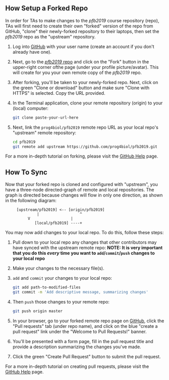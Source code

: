How Setup a Forked Repo
-------
In order for TAs to make changes to the *pfb2019* course repository (repo), TAs will first need to create their own "forked" version of the repo from GitHub, "clone" their newly-forked repository to their laptops, then set the *pfb2019* repo as the "upstream" repository.

1. Log into [GitHub](http://github.com) with your user name (create an account if you don't already have one).

2. Next, go to the [*pfb2019* repo](https://github.com/prog4biol/pfb2019) and click on the "Fork" button in the upper-right corner ofthe page (under your profile picture/avatar). This will create for you your own remote copy of the *pfb2019* repo.

3. After forking, you'll be taken to your newly-forked repo. Next, click on the green "Clone or download" button and make sure "Clone with HTTPS" is selected. Copy the URL provided.

4. In the Terminal application, clone your remote repository (origin) to your (local) computer:
   ```bash
   git clone paste-your-url-here
   ```

5. Next, link the `prog4biol/pfb2019` remote repo URL as your local repo's "upstream" remote repository:
   ```bash
   cd pfb2019
   git remote add upstream https://github.com/prog4biol/pfb2019.git
   ```

For a more in-depth tutorial on forking, please visit the [GitHub Help](https://help.github.com/en/articles/fork-a-repo) page.


How To Sync
-------
Now that your forked repo is cloned and configured with "upstream", you have a three-node directed-graph of remote and local repositories. The graph is directed because changes will flow in only one direction, as shown in the following diagram:
```
     [upstream/pfb2019] <-- [origin/pfb2019]
              |                  ^
	      V                  |
             [local/pfb2019] ----+
```

You may now add changes to your local repo. To do this, follow these steps:

1. Pull down to your local repo any changes that other contributors may have synced with the upstream remote repo:
   **NOTE: It is very important that you do this *every* time you want to `add`/`commit`/`push` changes to your local repo** 

2. Make your changes to the necessary file(s).

3. `add` and `commit` your changes to your local repo:
   ```bash
   git add path-to-modified-files
   git commit -m 'Add descriptive message, summarizing changes'
   ```

4. Then `push` those changes to your remote repo:
   ```bash
   git push origin master
   ```

5. In your browser, go to your forked remote repo page on [GitHub](http://github.com), click the "Pull requests" tab (under repo name), and click on the blue "create a pull request" link under the "Welcome to Pull Requests!" banner.

6. You'll be presented with a form page, fill in the pull request title and provide a description summarizing the changes you've made.

7. Click the green "Create Pull Request" button to submit the pull request.

For a more in-depth tutorial on creating pull requests, please visit the [GitHub Help](https://help.github.com/en/articles/creating-a-pull-request) page.